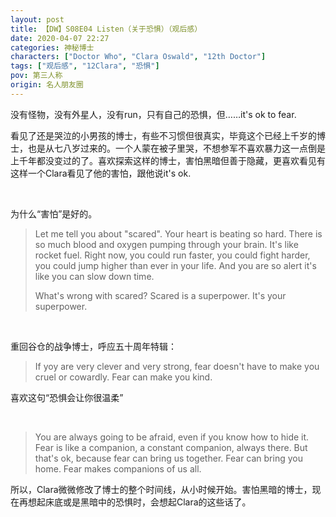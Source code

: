 ```yaml
---
layout: post
title: 【DW】S08E04 Listen（关于恐惧）（观后感）
date: 2020-04-07 22:27
categories: 神秘博士
characters: ["Doctor Who", "Clara Oswald", "12th Doctor"]
tags: ["观后感", "12Clara", "恐惧"]
pov: 第三人称
origin: 名人朋友圈
---
```


没有怪物，没有外星人，没有run，只有自己的恐惧，但……it's ok to fear.

看见了还是哭泣的小男孩的博士，有些不习惯但很真实，毕竟这个已经上千岁的博士，也是从七八岁过来的。一个人蒙在被子里哭，不想参军不喜欢暴力这一点倒是上千年都没变过的了。喜欢探索这样的博士，害怕黑暗但善于隐藏，更喜欢看见有这样一个Clara看见了他的害怕，跟他说it's ok.

<br>

为什么“害怕”是好的。

> Let me tell you about "scared". Your heart is beating so hard. There is so much blood and oxygen pumping through your brain. It's like rocket fuel. Right now, you could run faster, you could fight harder, you could jump higher than ever in your life. And you are so alert it's like you can slow down time.
>
> What's wrong with scared? Scared is a superpower. It's your superpower.

<br>

重回谷仓的战争博士，呼应五十周年特辑：

> If yoy are very clever and very strong, fear doesn't have to make you cruel or cowardly. Fear can make you kind.

喜欢这句“恐惧会让你很温柔”

<br>

> You are always going to be afraid, even if you know how to hide it. Fear is like a companion, a constant companion, always there. But that's ok, because fear can bring us together. Fear can bring you home. Fear makes companions of us all.

所以，Clara微微修改了博士的整个时间线，从小时候开始。害怕黑暗的博士，现在再想起床底或是黑暗中的恐惧时，会想起Clara的这些话了。
